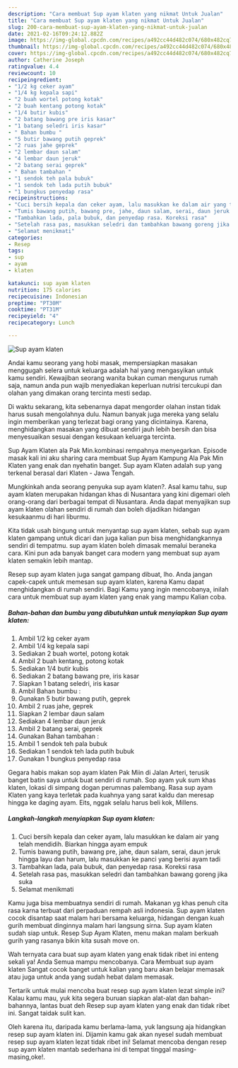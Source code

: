 ```yaml
---
description: "Cara membuat Sup ayam klaten yang nikmat Untuk Jualan"
title: "Cara membuat Sup ayam klaten yang nikmat Untuk Jualan"
slug: 200-cara-membuat-sup-ayam-klaten-yang-nikmat-untuk-jualan
date: 2021-02-16T09:24:12.882Z
image: https://img-global.cpcdn.com/recipes/a492cc44d482c074/680x482cq70/sup-ayam-klaten-foto-resep-utama.jpg
thumbnail: https://img-global.cpcdn.com/recipes/a492cc44d482c074/680x482cq70/sup-ayam-klaten-foto-resep-utama.jpg
cover: https://img-global.cpcdn.com/recipes/a492cc44d482c074/680x482cq70/sup-ayam-klaten-foto-resep-utama.jpg
author: Catherine Joseph
ratingvalue: 4.4
reviewcount: 10
recipeingredient:
- "1/2 kg ceker ayam"
- "1/4 kg kepala sapi"
- "2 buah wortel potong kotak"
- "2 buah kentang potong kotak"
- "1/4 butir kubis"
- "2 batang bawang pre iris kasar"
- "1 batang seledri iris kasar"
- " Bahan bumbu "
- "5 butir bawang putih geprek"
- "2 ruas jahe geprek"
- "2 lembar daun salam"
- "4 lembar daun jeruk"
- "2 batang serai geprek"
- " Bahan tambahan "
- "1 sendok teh pala bubuk"
- "1 sendok teh lada putih bubuk"
- "1 bungkus penyedap rasa"
recipeinstructions:
- "Cuci bersih kepala dan ceker ayam, lalu masukkan ke dalam air yang telah mendidih. Biarkan hingga ayam empuk"
- "Tumis bawang putih, bawang pre, jahe, daun salam, serai, daun jeruk hingga layu dan harum, lalu masukkan ke panci yang berisi ayam tadi"
- "Tambahkan lada, pala bubuk, dan penyedap rasa. Koreksi rasa"
- "Setelah rasa pas, masukkan seledri dan tambahkan bawang goreng jika suka"
- "Selamat menikmati"
categories:
- Resep
tags:
- sup
- ayam
- klaten

katakunci: sup ayam klaten 
nutrition: 175 calories
recipecuisine: Indonesian
preptime: "PT30M"
cooktime: "PT31M"
recipeyield: "4"
recipecategory: Lunch

---
```



![Sup ayam klaten](https://img-global.cpcdn.com/recipes/a492cc44d482c074/680x482cq70/sup-ayam-klaten-foto-resep-utama.jpg)

Andai kamu seorang yang hobi masak, mempersiapkan masakan menggugah selera untuk keluarga adalah hal yang mengasyikan untuk kamu sendiri. Kewajiban seorang  wanita bukan cuman mengurus rumah saja, namun anda pun wajib menyediakan keperluan nutrisi tercukupi dan olahan yang dimakan orang tercinta mesti sedap.

Di waktu  sekarang, kita sebenarnya dapat mengorder olahan instan tidak harus susah mengolahnya dulu. Namun banyak juga mereka yang selalu ingin memberikan yang terlezat bagi orang yang dicintainya. Karena, menghidangkan masakan yang dibuat sendiri jauh lebih bersih dan bisa menyesuaikan sesuai dengan kesukaan keluarga tercinta. 

Sup Ayam Klaten ala Pak Min.kombinasi rempahnya menyegarkan. Episode masak kali ini aku sharing cara membuat Sup Ayam Kampung Ala Pak Min Klaten yang enak dan nyehatin banget. Sup ayam Klaten adalah sup yang terkenal berasal dari Klaten - Jawa Tengah.

Mungkinkah anda seorang penyuka sup ayam klaten?. Asal kamu tahu, sup ayam klaten merupakan hidangan khas di Nusantara yang kini digemari oleh orang-orang dari berbagai tempat di Nusantara. Anda dapat menyajikan sup ayam klaten olahan sendiri di rumah dan boleh dijadikan hidangan kesukaanmu di hari liburmu.

Kita tidak usah bingung untuk menyantap sup ayam klaten, sebab sup ayam klaten gampang untuk dicari dan juga kalian pun bisa menghidangkannya sendiri di tempatmu. sup ayam klaten boleh dimasak memalui beraneka cara. Kini pun ada banyak banget cara modern yang membuat sup ayam klaten semakin lebih mantap.

Resep sup ayam klaten juga sangat gampang dibuat, lho. Anda jangan capek-capek untuk memesan sup ayam klaten, karena Kamu dapat menghidangkan di rumah sendiri. Bagi Kamu yang ingin mencobanya, inilah cara untuk membuat sup ayam klaten yang enak yang mampu Kalian coba.

<!--inarticleads1-->

##### Bahan-bahan dan bumbu yang dibutuhkan untuk menyiapkan Sup ayam klaten:

1. Ambil 1/2 kg ceker ayam
1. Ambil 1/4 kg kepala sapi
1. Sediakan 2 buah wortel, potong kotak
1. Ambil 2 buah kentang, potong kotak
1. Sediakan 1/4 butir kubis
1. Sediakan 2 batang bawang pre, iris kasar
1. Siapkan 1 batang seledri, iris kasar
1. Ambil  Bahan bumbu :
1. Gunakan 5 butir bawang putih, geprek
1. Ambil 2 ruas jahe, geprek
1. Siapkan 2 lembar daun salam
1. Sediakan 4 lembar daun jeruk
1. Ambil 2 batang serai, geprek
1. Gunakan  Bahan tambahan :
1. Ambil 1 sendok teh pala bubuk
1. Sediakan 1 sendok teh lada putih bubuk
1. Gunakan 1 bungkus penyedap rasa


Gegara habis makan sop ayam klaten Pak Miin di Jalan Arteri, terusik banget batin saya untuk buat sendiri di rumah. Sop ayam yuk sum khas klaten, lokasi di simpang dogan perumnas palembang. Rasa sup ayam Klaten yang kaya terletak pada kuahnya yang sarat kaldu dan meresap hingga ke daging ayam. Eits, nggak selalu harus beli kok, Millens. 

<!--inarticleads2-->

##### Langkah-langkah menyiapkan Sup ayam klaten:

1. Cuci bersih kepala dan ceker ayam, lalu masukkan ke dalam air yang telah mendidih. Biarkan hingga ayam empuk
1. Tumis bawang putih, bawang pre, jahe, daun salam, serai, daun jeruk hingga layu dan harum, lalu masukkan ke panci yang berisi ayam tadi
1. Tambahkan lada, pala bubuk, dan penyedap rasa. Koreksi rasa
1. Setelah rasa pas, masukkan seledri dan tambahkan bawang goreng jika suka
1. Selamat menikmati


Kamu juga bisa membuatnya sendiri di rumah. Makanan yg khas penuh cita rasa karna terbuat dari perpaduan rempah asli indonesia. Sup ayam klaten cocok disantap saat malam hari bersama keluarga, hidangan dengan kuah gurih membuat dinginnya malam hari langsung sirna. Sup ayam klaten sudah siap untuk. Resep Sup Ayam Klaten, menu makan malam berkuah gurih yang rasanya bikin kita susah move on. 

Wah ternyata cara buat sup ayam klaten yang enak tidak ribet ini enteng sekali ya! Anda Semua mampu mencobanya. Cara Membuat sup ayam klaten Sangat cocok banget untuk kalian yang baru akan belajar memasak atau juga untuk anda yang sudah hebat dalam memasak.

Tertarik untuk mulai mencoba buat resep sup ayam klaten lezat simple ini? Kalau kamu mau, yuk kita segera buruan siapkan alat-alat dan bahan-bahannya, lantas buat deh Resep sup ayam klaten yang enak dan tidak ribet ini. Sangat taidak sulit kan. 

Oleh karena itu, daripada kamu berlama-lama, yuk langsung aja hidangkan resep sup ayam klaten ini. Dijamin kamu gak akan nyesel sudah membuat resep sup ayam klaten lezat tidak ribet ini! Selamat mencoba dengan resep sup ayam klaten mantab sederhana ini di tempat tinggal masing-masing,oke!.

